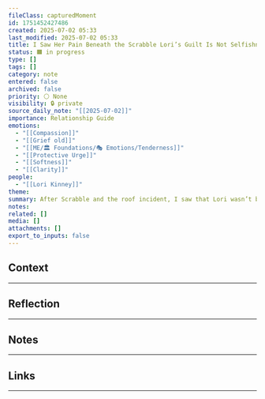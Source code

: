 ```yaml
---
fileClass: capturedMoment
id: 1751452427486
created: 2025-07-02 05:33
last_modified: 2025-07-02 05:33
title: I Saw Her Pain Beneath the Scrabble Lori’s Guilt Is Not Selfishness
status: 🟧 in progress
type: []
tags: []
category: note
entered: false
archived: false
priority: ⚪ None
visibility: 🔒 private
source_daily_note: "[[2025-07-02]]"
importance: Relationship Guide
emotions:
  - "[[Compassion]]"
  - "[[Grief old]]"
  - "[[ME/🏛️ Foundations/🎭 Emotions/Tenderness]]"
  - "[[Protective Urge]]"
  - "[[Softness]]"
  - "[[Clarity]]"
people:
  - "[[Lori Kinney]]"
theme: 
summary: After Scrabble and the roof incident, I saw that Lori wasn’t being selfish—she was fighting not to be seen *as* selfish. It connected directly to her childhood, where her narcissistic mother distorted reality and made Lori feel like a burden. I saw her not as cold or harsh, but as someone shaped by pain. And I felt this surge of empathy and fierce protectiveness rise in me. She is not the villain of this story—she’s the survivor of it.
notes: 
related: []
media: []
attachments: []
export_to_inputs: false
---
```


## Context
---

## Reflection
---

## Notes 
---

## Links
---


